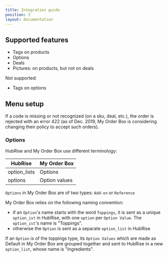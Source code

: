 ```yaml
---
title: Integration guide
position: 3
layout: documentation
---
```


## Supported features

- Tags on products
- Options
- Deals
- Pictures: on products, but not on deals

Not supported:
- Tags on options

## Menu setup

If a code is missing or not recognized (on a sku, deal, etc.), the order is rejected with an error 422 (as of Dec. 2019, My Order Box is considering changing their policy to accept such orders).

### Options

HubRise and My Order Box use different terminology:

| HubRise | My Order Box |
| --- | --- |
| option_lists | Options |
| options | Option values |

`Options` in My Order Box are of two types: `Add-on` or `Reference`

My Order Box relies on the following naming convention:
- if an `Option`'s name starts with the word `Toppings`, it is sent as a unique `option_ist` in HubRise, with one `option` per `Option Value`. The `option_ist`'s name is "Toppings".
- otherwise the `Option` is sent as a separate `option_list` in HubRise

If an `Option` is of the toppings type, its `Option Values` which are made as Default in My Order Box are grouped together and sent to HubRise in a new `option_list`, whose name is "Ingredients".
